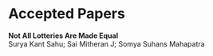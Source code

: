 # Accepted Papers

**Not All Lotteries Are Made Equal**
<br />Surya Kant Sahu; Sai Mitheran J; Somya Suhans Mahapatra<br />
<abstract> </abstract>

